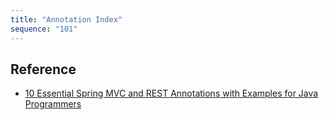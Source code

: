 ```yaml
---
title: "Annotation Index"
sequence: "101"
---
```


## Reference

- [10 Essential Spring MVC and REST Annotations with Examples for Java Programmers](https://www.java67.com/2019/04/top-10-spring-mvc-and-rest-annotations-examples-java.html)
